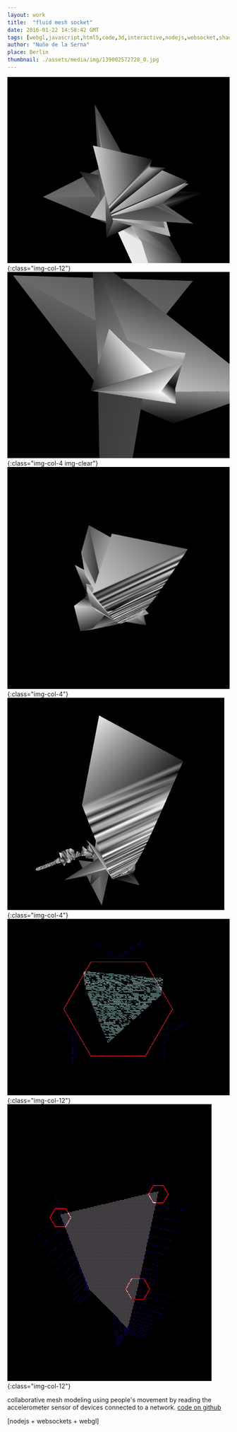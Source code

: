 ```yaml
---
layout: work
title:  "fluid mesh socket"
date: 2016-01-22 14:58:42 GMT
tags: [webgl,javascript,html5,code,3d,interactive,nodejs,websocket,shaders,glsl,mobile devices,computer graphics]
author: "Nuño de la Serna"
place: Berlin
thumbnail: ./assets/media/img/139002572728_0.jpg
---
```

![137814892418_1](./assets/media/img/137814892418_1.png){:class="img-col-12"}![137814892418_0](./assets/media/img/137814892418_0.png){:class="img-col-4 img-clear"}![137814892418_2](./assets/media/img/137814892418_2.jpg){:class="img-col-4"}![137814892418_3](./assets/media/img/137814892418_3.jpg){:class="img-col-4"}![139002572728_0](./assets/media/img/139002572728_0.jpg){:class="img-col-12"}![139002572728_1](./assets/media/img/139002572728_1.jpg){:class="img-col-12"}


collaborative mesh modeling using people's movement by reading the accelerometer sensor of devices connected to a network.
[code on github](https://github.com/action-script/fluid-shape-socket/)


[nodejs + websockets + webgl]


